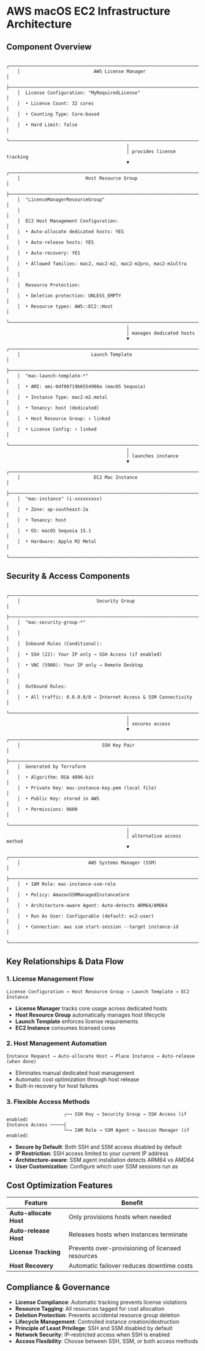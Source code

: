 # AWS macOS EC2 Infrastructure Architecture

## Component Overview

```
    ┌─────────────────────────────────────────────────────────────────────────────────┐
    │                           AWS License Manager                                   │
    ├─────────────────────────────────────────────────────────────────────────────────┤
    │  License Configuration: "MyRequiredLicense"                                     │
    │  • License Count: 32 cores                                                      │
    │  • Counting Type: Core-based                                                    │
    │  • Hard Limit: false                                                            │
    └─────────────────────────────────────────────────────────────────────────────────┘
                                            │
                                            │ provides license tracking
                                            ▼
    ┌─────────────────────────────────────────────────────────────────────────────────┐
    │                        Host Resource Group                                      │
    ├─────────────────────────────────────────────────────────────────────────────────┤
    │  "LicenceManagerResourceGroup"                                                  │
    │                                                                                 │
    │  EC2 Host Management Configuration:                                             │
    │  • Auto-allocate dedicated hosts: YES                                           │
    │  • Auto-release hosts: YES                                                      │
    │  • Auto-recovery: YES                                                           │
    │  • Allowed families: mac2, mac2-m2, mac2-m2pro, mac2-m1ultra                    │
    │                                                                                 │
    │  Resource Protection:                                                           │
    │  • Deletion protection: UNLESS_EMPTY                                            │
    │  • Resource types: AWS::EC2::Host                                               │
    └─────────────────────────────────────────────────────────────────────────────────┘
                                            │
                                            │ manages dedicated hosts
                                            ▼
    ┌─────────────────────────────────────────────────────────────────────────────────┐
    │                          Launch Template                                        │
    ├─────────────────────────────────────────────────────────────────────────────────┤
    │  "mac-launch-template-*"                                                        │
    │  • AMI: ami-0df00719b6554900a (macOS Sequoia)                                   │
    │  • Instance Type: mac2-m2.metal                                                 │
    │  • Tenancy: host (dedicated)                                                    │
    │  • Host Resource Group: ↑ linked                                                │
    │  • License Config: ↑ linked                                                     │
    └─────────────────────────────────────────────────────────────────────────────────┘
                                            │
                                            │ launches instance
                                            ▼
    ┌─────────────────────────────────────────────────────────────────────────────────┐
    │                           EC2 Mac Instance                                      │
    ├─────────────────────────────────────────────────────────────────────────────────┤
    │  "mac-instance" (i-xxxxxxxxx)                                                   │
    │  • Zone: ap-southeast-2a                                                        │
    │  • Tenancy: host                                                                │
    │  • OS: macOS Sequoia 15.1                                                       │
    │  • Hardware: Apple M2 Metal                                                     │
    └─────────────────────────────────────────────────────────────────────────────────┘
```

## Security & Access Components

```
    ┌─────────────────────────────────────────────────────────────────────────────────┐
    │                            Security Group                                       │
    ├─────────────────────────────────────────────────────────────────────────────────┤
    │  "mac-security-group-*"                                                         │
    │                                                                                 │
    │  Inbound Rules (Conditional):                                                   │
    │  • SSH (22): Your IP only → SSH Access (if enabled)                             │
    │  • VNC (5900): Your IP only → Remote Desktop                                    │
    │                                                                                 │
    │  Outbound Rules:                                                                │
    │  • All traffic: 0.0.0.0/0 → Internet Access & SSM Connectivity                  │
    └─────────────────────────────────────────────────────────────────────────────────┘
                                            │
                                            │ secures access
                                            ▼
    ┌─────────────────────────────────────────────────────────────────────────────────┐
    │                              SSH Key Pair                                       │
    ├─────────────────────────────────────────────────────────────────────────────────┤
    │  Generated by Terraform                                                         │
    │  • Algorithm: RSA 4096-bit                                                      │
    │  • Private Key: mac-instance-key.pem (local file)                               │
    │  • Public Key: stored in AWS                                                    │
    │  • Permissions: 0600                                                            │
    └─────────────────────────────────────────────────────────────────────────────────┘
                                            │
                                            │ alternative access method
                                            ▼
    ┌─────────────────────────────────────────────────────────────────────────────────┐
    │                         AWS Systems Manager (SSM)                               │
    ├─────────────────────────────────────────────────────────────────────────────────┤
    │  • IAM Role: mac-instance-ssm-role                                              │
    │  • Policy: AmazonSSMManagedInstanceCore                                         │
    │  • Architecture-aware Agent: Auto-detects ARM64/AMD64                           │
    │  • Run As User: Configurable (default: ec2-user)                                │
    │  • Connection: aws ssm start-session --target instance-id                       │
    └─────────────────────────────────────────────────────────────────────────────────┘
```

## Key Relationships & Data Flow

### 1. License Management Flow
```
License Configuration → Host Resource Group → Launch Template → EC2 Instance
```
- **License Manager** tracks core usage across dedicated hosts
- **Host Resource Group** automatically manages host lifecycle
- **Launch Template** enforces license requirements
- **EC2 Instance** consumes licensed cores

### 2. Host Management Automation
```
Instance Request → Auto-allocate Host → Place Instance → Auto-release (when done)
```
- Eliminates manual dedicated host management
- Automatic cost optimization through host release
- Built-in recovery for host failures

### 3. Flexible Access Methods
```
                     ┌─→ SSH Key → Security Group → SSH Access (if enabled)
Instance Access ─────┤
                     └─→ IAM Role → SSM Agent → Session Manager (if enabled)
```
- **Secure by Default**: Both SSH and SSM access disabled by default
- **IP Restriction**: SSH access limited to your current IP address
- **Architecture-aware**: SSM agent installation detects ARM64 vs AMD64
- **User Customization**: Configure which user SSM sessions run as

## Cost Optimization Features

| Feature | Benefit |
|---------|---------|
| **Auto-allocate Host** | Only provisions hosts when needed |
| **Auto-release Host** | Releases hosts when instances terminate |
| **License Tracking** | Prevents over-provisioning of licensed resources |
| **Host Recovery** | Automatic failover reduces downtime costs |

## Compliance & Governance

- **License Compliance**: Automatic tracking prevents license violations
- **Resource Tagging**: All resources tagged for cost allocation
- **Deletion Protection**: Prevents accidental resource group deletion
- **Lifecycle Management**: Controlled instance creation/destruction
- **Principle of Least Privilege**: SSH and SSM disabled by default
- **Network Security**: IP-restricted access when SSH is enabled
- **Access Flexibility**: Choose between SSH, SSM, or both access methods
